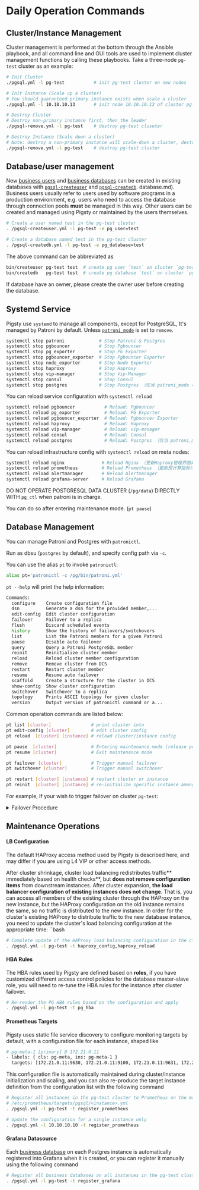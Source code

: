 # Daily Operation Commands


## Cluster/Instance Management

Cluster management is performed at the bottom through the Ansible playbook, 
and all command line and GUI tools are used to implement cluster management functions by calling these playbooks. 
Take a three-node `pg-test` cluster as an example:

```bash
# Init Cluster
./pgsql.yml -l pg-test           # init pg-test cluster on new nodes

# Init Instance (Scale up a cluster)
# You should guaranteed primary instance exists when scale a cluster
./pgsql.yml -l 10.10.10.13       # init node 10.10.10.13 of cluster pg-test

# Destroy Cluster
# Destroy non-primary instance first, then the leader
./pgsql-remove.yml -l pg-test    # destroy pg-test cluseter

# Destroy Instance (Scale down a cluster)
# Note: destroy a non-primary instance will scale-down a cluster, destroy a primary instance directly will trigger failover
./pgsql-remove.yml -l pg-test    # destroy pg-test cluster
```

## Database/user management

New [business users](c-user.md) and [business databases](c-database.md) can be created in existing databases with [`pgsql-createuser`](p-pgsql-createuser.md) and [`pgsql-createdb`](p-pgsql-createdb.md). database.md).
Business users usually refer to users used by software programs in a production environment, e.g. users who need to access the database through connection pools **must** be managed in this way. Other users can be created and managed using Pigsty or maintained by the users themselves.

```bash
# Create a user named test in the pg-test cluster
. /pgsql-createuser.yml -l pg-test -e pg_user=test

# Create a database named test in the pg-test cluster
. /pgsql-createdb.yml -l pg-test -e pg_database=test
```

The above command can be abbreviated as

```bash
bin/createuser pg-test test  # create pg user `test` on cluster `pg-test`
bin/createdb   pg-test test  # create pg database `test` on cluster `pg-test`
```

If database have an owner, please create the owner user before creating the database.



## Systemd Service

Pigsty use `systemd` to manage all components, except for PostgreSQL, It's managed by Patroni by default.
Unless [`patroni_mode`](v-pg-provision.md#patroni_mode) is set to `remove`.

```bash
systemctl stop patroni             # Stop Patroni & Postgres
systemctl stop pgbouncer           # Stop Pgbouncer 
systemctl stop pg_exporter         # Stop PG Exporter
systemctl stop pgbouncer_exporter  # Stop Pgbouncer Exporter
systemctl stop node_exporter       # Stop Node Exporter
systemctl stop haproxy             # Stop Haproxy
systemctl stop vip-manager         # Stop Vip-Manager
systemctl stop consul              # Stop Consul
systemctl stop postgres            # Stop Postgres （仅当 patroni_mode = remove 时使用）
```

You can reload service configuration with `systemctl reload`

```bash
systemctl reload pgbouncer           # Reload: Pgbouncer 
systemctl reload pg_exporter         # Reload: PG Exporter
systemctl reload pgbouncer_exporter  # Reload: Pgbouncer Exporter
systemctl reload haproxy             # Reload: Haproxy
systemctl reload vip-manager         # Reload: vip-manager
systemctl reload consul              # Reload: Consul
systemctl reload postgres            # Reload: Postgres （仅当 patroni_mode = remove 时使用）
```

You can reload infrastructure config with `systemctl reload` on meta nodes:

```bash
systemctl reload nginx              # Reload Nginx （更新Haproxy管理界面索引，以及外部访问域名）
systemctl reload prometheus         # Reload Prometheus （更新预计算指标计算逻辑与告警规则）
systemctl reload alertmanager       # Reload Alertmanager
systemctl reload grafana-server     # Reload Grafana
```

DO NOT OPERATE POSTGRESQL DATA CLUSTER (`/pg/data`) DIRECTLY WITH `pg_ctl` when patroni is in charge.

You can do so after entering maintenance mode. (`pt pause`)





## Database Management

You can manage Patroni and Postgres with `patronictl`. 

Run as dbsu (`postgres` by default), and specify config path via `-c`. 

You can use the alias `pt` to invoke `patronictl`:

```bash
alias pt='patronictl -c /pg/bin/patroni.yml'
```

`pt --help` will print the help information:

```bash
Commands:
  configure    Create configuration file
  dsn          Generate a dsn for the provided member,...
  edit-config  Edit cluster configuration
  failover     Failover to a replica
  flush        Discard scheduled events
  history      Show the history of failovers/switchovers
  list         List the Patroni members for a given Patroni
  pause        Disable auto failover
  query        Query a Patroni PostgreSQL member
  reinit       Reinitialize cluster member
  reload       Reload cluster member configuration
  remove       Remove cluster from DCS
  restart      Restart cluster member
  resume       Resume auto failover
  scaffold     Create a structure for the cluster in DCS
  show-config  Show cluster configuration
  switchover   Switchover to a replica
  topology     Prints ASCII topology for given cluster
  version      Output version of patronictl command or a...
```

Common operation commands are listed below:

```bash
pt list [cluster]               # print cluster into
pt edit-config [cluster]        # edit cluster config
pt reload  [cluster] [instance] # reload cluster/instance config

pt pause  [cluster]             # Entering maintenance mode (release postgres from patroni control)
pt resume [cluster]             # Exit maintenance mode

pt failover [cluster]           # Trigger manual failover
pt switchover [cluster]         # Trigger manual switchover

pt restart [cluster] [instance] # restart cluster or instance 
pt reinit  [cluster] [instance] # re-initialize specific instance among cluster 
```

For example, If your wish to trigger failover on cluster `pg-test`:

<details>
<summary>Failover Procedure</summary>

```bash
[08-05 17:00:29] postgres@pg-meta-1:~
$ pt list
+ Cluster: pg-meta (6988886159426736948) ----+----+-----------+-----------------+-----------------+
| Member    | Host        | Role   | State   | TL | Lag in MB | Pending restart | Tags            |
+-----------+-------------+--------+---------+----+-----------+-----------------+-----------------+
| pg-meta-1 | 172.21.0.11 | Leader | running |  1 |           | *               | clonefrom: true |
+-----------+-------------+--------+---------+----+-----------+-----------------+-----------------+
 Maintenance mode: on

[08-05 17:00:30] postgres@pg-meta-1:~
$ pt list pg-test
+ Cluster: pg-test (6988888117682961035) -----+----+-----------+-----------------+-----------------+
| Member    | Host        | Role    | State   | TL | Lag in MB | Pending restart | Tags            |
+-----------+-------------+---------+---------+----+-----------+-----------------+-----------------+
| pg-test-1 | 172.21.0.3  | Leader  | running |  1 |           |                 | clonefrom: true |
| pg-test-2 | 172.21.0.4  | Replica | running |  1 |         0 | *               | clonefrom: true |
| pg-test-3 | 172.21.0.16 | Replica | running |  1 |         0 | *               | clonefrom: true |
+-----------+-------------+---------+---------+----+-----------+-----------------+-----------------+

[08-05 17:00:34] postgres@pg-meta-1:~
$ pt failover pg-test
Candidate ['pg-test-2', 'pg-test-3'] []: pg-test-3
Current cluster topology
+ Cluster: pg-test (6988888117682961035) -----+----+-----------+-----------------+-----------------+
| Member    | Host        | Role    | State   | TL | Lag in MB | Pending restart | Tags            |
+-----------+-------------+---------+---------+----+-----------+-----------------+-----------------+
| pg-test-1 | 172.21.0.3  | Leader  | running |  1 |           |                 | clonefrom: true |
| pg-test-2 | 172.21.0.4  | Replica | running |  1 |         0 | *               | clonefrom: true |
| pg-test-3 | 172.21.0.16 | Replica | running |  1 |         0 | *               | clonefrom: true |
+-----------+-------------+---------+---------+----+-----------+-----------------+-----------------+
Are you sure you want to failover cluster pg-test, demoting current master pg-test-1? [y/N]: y
2021-08-05 17:00:46.04144 Successfully failed over to "pg-test-3"
+ Cluster: pg-test (6988888117682961035) -----+----+-----------+-----------------+-----------------+
| Member    | Host        | Role    | State   | TL | Lag in MB | Pending restart | Tags            |
+-----------+-------------+---------+---------+----+-----------+-----------------+-----------------+
| pg-test-1 | 172.21.0.3  | Replica | stopped |    |   unknown |                 | clonefrom: true |
| pg-test-2 | 172.21.0.4  | Replica | running |  1 |         0 | *               | clonefrom: true |
| pg-test-3 | 172.21.0.16 | Leader  | running |  1 |           | *               | clonefrom: true |
+-----------+-------------+---------+---------+----+-----------+-----------------+-----------------+

[08-05 17:00:46] postgres@pg-meta-1:~
$ pt list pg-test
+ Cluster: pg-test (6988888117682961035) -----+----+-----------+-----------------+-----------------+
| Member    | Host        | Role    | State   | TL | Lag in MB | Pending restart | Tags            |
+-----------+-------------+---------+---------+----+-----------+-----------------+-----------------+
| pg-test-1 | 172.21.0.3  | Replica | running |  2 |         0 | *               | clonefrom: true |
| pg-test-2 | 172.21.0.4  | Replica | running |  2 |         0 | *               | clonefrom: true |
| pg-test-3 | 172.21.0.16 | Leader  | running |  2 |           | *               | clonefrom: true |
+-----------+-------------+---------+---------+----+-----------+-----------------+-----------------+
```

</details>





## Maintenance Operations

#### LB Configuration

The default HAProxy access method used by Pigsty is described here, and may differ if you are using L4 VIP or other access methods.

After cluster shrinkage, cluster load balancing redistributes traffic** immediately based on health checks**, but **does not remove configuration items** from downstream instances.
After cluster expansion, **the load balancer configuration of existing instances does not change**. That is, you can access all members of the existing cluster through the HAProxy on the new instance, but the HAProxy configuration on the old instance remains the same, so no traffic is distributed to the new instance.
In order for the cluster's existing HAProxy to distribute traffic to the new database instance, you need to update the cluster's load balancing configuration at the appropriate time: ``bash

```bash
# Complete update of the HAProxy load balancing configuration in the cluster and apply it (without disrupting existing traffic)
. /pgsql.yml -l pg-test -t haproxy_config,haproxy_reload
```

#### HBA Rules

The HBA rules used by Pigsty are defined based on **roles**, if you have customized different access control policies for the database master-slave role, you will need to re-tune the HBA rules for the instance after cluster failover.

```bash
# Re-render the PG HBA rules based on the configuration and apply
. /pgsql.yml -l pg-test -t pg_hba
```


#### Prometheus Targets

Pigsty uses static file service discovery to configure monitoring targets by default, with a configuration file for each instance, shaped like

```bash
# pg-meta-1 [primary] @ 172.21.0.11
- labels: { cls: pg-meta, ins: pg-meta-1 }
  targets: [172.21.0.11:9630, 172.21.0.11:9100, 172.21.0.11:9631, 172.21.0.11:9101]
```

This configuration file is automatically maintained during cluster/instance initialization and scaling, and you can also re-produce the target instance definition from the configuration list with the following command

```bash
# Register all instances in the pg-test cluster to Prometheus on the management node 
# /etc/prometheus/targets/pgsql/<instance>.yml
. /pgsql.yml -l pg-test -t register_prometheus

# Update the configuration for a single instance only
. /pgsql.yml -l 10.10.10.10 -t register_prometheus
```


#### Grafana Datasource

Each [business database](c-database.md) on each Postgres instance is automatically registered into Grafana when it is created, or you can register it manually using the following command

```bash
# Register all business databases on all instances in the pg-test cluster to Grafana on the management node
. /pgsql.yml -l pg-test -t register_grafana
```

